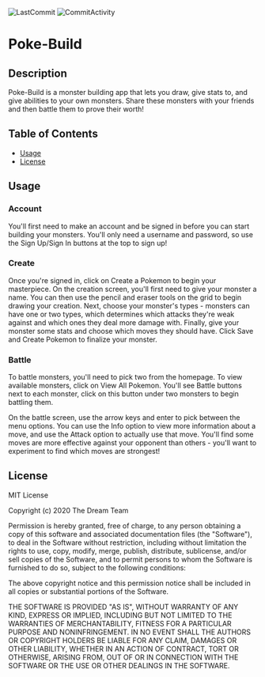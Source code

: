  ![LastCommit](https://img.shields.io/github/last-commit/Akessler314/DREAM-TEAM?style=flat-square) ![CommitActivity](https://img.shields.io/github/commit-activity/m/Akessler314/DREAM-TEAM)

# Poke-Build

## Description
Poke-Build is a monster building app that lets you draw, give stats to, and give abilities to your own monsters. Share these monsters with your friends and then battle them to prove their worth!

## Table of Contents
- [Usage](#usage)
- [License](#license)

## Usage

### Account
You'll first need to make an account and be signed in before you can start building your monsters. You'll only need a username and password, so use the Sign Up/Sign In buttons at the top to sign up!

### Create
Once you're signed in, click on Create a Pokemon to begin your masterpiece. On the creation screen, you'll first need to give your monster a name. You can then use the pencil and eraser tools on the grid to begin drawing your creation. Next, choose your monster's types - monsters can have one or two types, which determines which attacks they're weak against and which ones they deal more damage with. Finally, give your monster some stats and choose which moves they should have. Click Save and Create Pokemon to finalize your monster.

### Battle
To battle monsters, you'll need to pick two from the homepage. To view available monsters, click on View All Pokemon. You'll see Battle buttons next to each monster, click on this button under two monsters to begin battling them.

On the battle screen, use the arrow keys and enter to pick between the menu options. You can use the Info option to view more information about a move, and use the Attack option to actually use that move. You'll find some moves are more effective against your opponent than others - you'll want to experiment to find which moves are strongest!

## License
MIT License

Copyright (c) 2020 The Dream Team

Permission is hereby granted, free of charge, to any person obtaining a copy
of this software and associated documentation files (the "Software"), to deal
in the Software without restriction, including without limitation the rights
to use, copy, modify, merge, publish, distribute, sublicense, and/or sell
copies of the Software, and to permit persons to whom the Software is
furnished to do so, subject to the following conditions:

The above copyright notice and this permission notice shall be included in all
copies or substantial portions of the Software.

THE SOFTWARE IS PROVIDED "AS IS", WITHOUT WARRANTY OF ANY KIND, EXPRESS OR
IMPLIED, INCLUDING BUT NOT LIMITED TO THE WARRANTIES OF MERCHANTABILITY,
FITNESS FOR A PARTICULAR PURPOSE AND NONINFRINGEMENT. IN NO EVENT SHALL THE
AUTHORS OR COPYRIGHT HOLDERS BE LIABLE FOR ANY CLAIM, DAMAGES OR OTHER
LIABILITY, WHETHER IN AN ACTION OF CONTRACT, TORT OR OTHERWISE, ARISING FROM,
OUT OF OR IN CONNECTION WITH THE SOFTWARE OR THE USE OR OTHER DEALINGS IN THE
SOFTWARE.